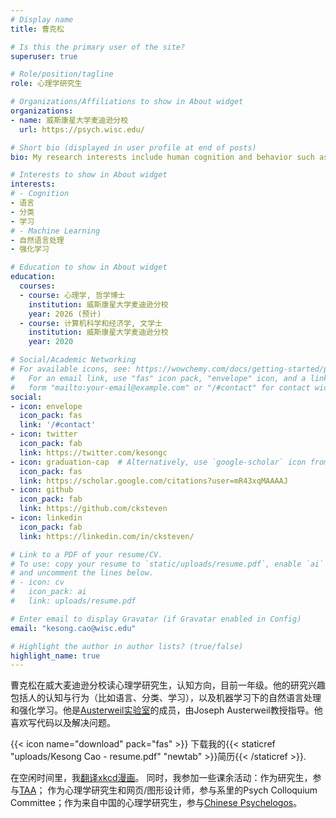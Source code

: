 ```yaml
---
# Display name
title: 曹克松

# Is this the primary user of the site?
superuser: true

# Role/position/tagline
role: 心理学研究生

# Organizations/Affiliations to show in About widget
organizations:
- name: 威斯康星大学麦迪逊分校
  url: https://psych.wisc.edu/

# Short bio (displayed in user profile at end of posts)
bio: My research interests include human cognition and behavior such as language and categorization.

# Interests to show in About widget
interests:
# - Cognition
- 语言
- 分类
- 学习
# - Machine Learning
- 自然语言处理
- 强化学习

# Education to show in About widget
education:
  courses:
  - course: 心理学, 哲学博士
    institution: 威斯康星大学麦迪逊分校
    year: 2026 (预计)
  - course: 计算机科学和经济学, 文学士
    institution: 威斯康星大学麦迪逊分校
    year: 2020

# Social/Academic Networking
# For available icons, see: https://wowchemy.com/docs/getting-started/page-builder/#icons
#   For an email link, use "fas" icon pack, "envelope" icon, and a link in the
#   form "mailto:your-email@example.com" or "/#contact" for contact widget.
social:
- icon: envelope
  icon_pack: fas
  link: '/#contact'
- icon: twitter
  icon_pack: fab
  link: https://twitter.com/kesongc
- icon: graduation-cap  # Alternatively, use `google-scholar` icon from `ai` icon pack
  icon_pack: fas
  link: https://scholar.google.com/citations?user=mR43xqMAAAAJ
- icon: github
  icon_pack: fab
  link: https://github.com/cksteven
- icon: linkedin
  icon_pack: fab
  link: https://linkedin.com/in/cksteven/

# Link to a PDF of your resume/CV.
# To use: copy your resume to `static/uploads/resume.pdf`, enable `ai` icons in `params.toml`,
# and uncomment the lines below.
# - icon: cv
#   icon_pack: ai
#   link: uploads/resume.pdf

# Enter email to display Gravatar (if Gravatar enabled in Config)
email: "kesong.cao@wisc.edu"

# Highlight the author in author lists? (true/false)
highlight_name: true
---
```


曹克松在威大麦迪逊分校读心理学研究生，认知方向，目前一年级。他的研究兴趣包括人的认知与行为（比如语言、分类、学习），以及机器学习下的自然语言处理和强化学习。他是[Austerweil实验室](https://alab.psych.wisc.edu/)的成员，由Joseph Austerweil教授指导。他喜欢写代码以及解决问题。

{{< icon name="download" pack="fas" >}} 下载我的{{< staticref "uploads/Kesong Cao - resume.pdf" "newtab" >}}简历{{< /staticref >}}.

在空闲时间里，我[翻译xkcd漫画](https://xkcd.in/)。 同时，我参加一些课余活动：作为研究生，参与[TAA](https://taa-madison.org/)； 作为心理学研究生和网页/图形设计师，参与系里的Psych Colloquium Committee；作为来自中国的心理学研究生，参与[Chinese Psychelogos](https://mp.weixin.qq.com/s/tDRr-7AKNKL_DQHjM3jpfA)。